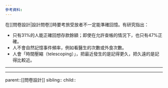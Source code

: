 ```yaml
---
參考資料:
---
```

在[[問卷設計|設計問卷]]時要考旅受放者不一定能準確回憶。有研究指出：
- 只有31%的人能正確回想存款餘額；即使在允許查帳的情況下，也只有47%正確。
- 人不會自然記憶事件頻率，例如看醫生的次數或外食次數。
- 人會「時間壓縮（telescoping）」，把最近發生的是記得更久，把久遠的是記得比較近。
- - -

- - -
parent::[[問卷設計]]
sibling::
child::